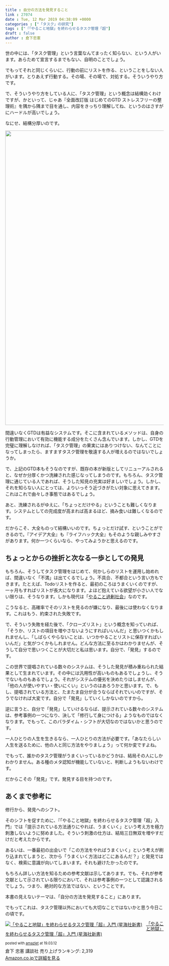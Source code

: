 ```yaml
---
title : 自分の方法を発見すること
link : 27074
date : Tue, 12 Mar 2019 04:38:09 +0000
categories : ["「タスク」の研究"]
tags : ["『「やること地獄」を終わらせるタスク管理「超"]
draft : false
author : 倉下忠憲
---
```


世の中には、「タスク管理」という言葉なんてまったく知らない、という人がいます。あらためて宣言するまでもない、自明のことでしょう。

でもってそれと同じくらいに、行動の前にリストを作る、ということをしない人がいます。とりあえず行動する。その場、その場で、対処する。そういうやり方です。

で、そういうやり方をしている人に、「タスク管理」という概念は結構効くわけですが、かといって、じゃあ『全面改訂版 はじめてのGTD ストレスフリーの整理術』を隅から隅まで目を通し、内容をきっちり理解してね、というのはさすがにハードルが高いでしょう。

なにせ、結構分厚いのです。

<a href="https://rashita.net/blog/?attachment_id=27076" rel="attachment wp-att-27076"><img class="alignnone size-large wp-image-27076" src="https://rashita.net/blog/wp-content/uploads/2019/03/A63B4457-9928-4FD7-BE70-7A0F1BF2E21A-700x933.jpg" alt="" width="700" height="933" /></a>

間違いなくGTDは有益なシステムです。そこに含まれているメソッドは、自身の行動管理において有効に機能する成分をたくさん含んでいます。しかし、GTDを完璧に理解しなければ、「タスク管理」の果実にはありつけない、なんてことになってしまったら、ますますタスク管理を敬遠する人が増えるのではないでしょうか。

で、上記のGTD本もそうなのですが、既存の本が新版としてリニューアルされると、なぜか分厚くかつ洗練された感じなってしまうのです。もちろん、タスク管理に通じている人であれば、そうした知見の充実は好ましいでしょう。しかし、それを知らない人にとっては、よりいっそう近づきがたい対象に思えてきます。これはこれで由々しき事態ではあるでしょう。

あと、洗練されるがゆえに、「ちょっとだけやる」ということも難しくなります。システムとしての完成度が高まれば高まるほど、摘み食いは難しくなるのです。

だからこそ、大全ものって結構いいのです。ちょっとだけ試す、ということができるので。『アイデア大全』も『ライフハック大全』もそのような親しみやすさがあります。何か一つくらいなら、やってみようかと思えるのです。
<h2>ちょっとからの挫折と次なる一歩としての発見</h2>
もちろん、そうしてタスク管理をはじめて、何かしらのリストを運用し始めれば、間違いなく「不満」は出てくるでしょう。不具合、不都合という言い方もできます。たとえば、Todoリストを作ると、最初のころはうまくいくのですが、一ヶ月もすればリストが長大になります。よほど抱えている欲望が小さい人でない限りは、そうなります。しかも現代は「<a href="https://rashita.net/blog/?p=27010">やること過剰社会</a>」なのです。

こうなると、高確率でそのリストを見るのが嫌になり、最後には使わなくなります。これはもう、約束された失敗です。

で、そういう失敗を経た後で、「クローズリスト」という概念を知っていれば、「そうか、リストの項目を増やさないようにすればいいんだ」と思いつくかもしれませんし、「しばらくやらないことは、いつかやることリストに保存すればいいんだ」と気がつくかもしれません。どんな方法に至るかはわかりませんが、そうして自分で思いつくことが大切だと私は思います。自分で、「発見」するのです。

この世界で提唱されている数々のシステムは、そうした発見が積み重ねられた結果として生まれています。その中には汎用性が高いものもあるでしょうし、そうでないものもあるでしょう。それがシステムの優劣を決めたりはしませんが、「他の人が使いやすい・使いにくい」というのはあろうかと思います。で、もし、提唱されている方法と、たまたま自分が合うならばそれでいいのですが、そうでなければ大変です。自分で「発見」していくしかないのですから。

逆に言うと、自分で「発見」していけるならば、提示されている数々のシステムは、参考事例の一つになり、決して「修行して身につける」ようなものではなくなります。でもって、このパラダイム・シフトが大切なのではないかと思うのです。

一人ひとりの人生を生きるなら、一人ひとりの方法が必要です。「あなたらしい人生を送るために、他の人と同じ方法をやりましょう」って何か変ですよね。

でもって、誰かのタスク管理がうまくいっているかどうかは、結局その人にしかわかりません。ある種のメタ認知が機能していないと、判断しようもないわけです。

だからこその「発見」です。発見する目を持つのです。
<h2>あくまで参考に</h2>
修行から、発見へのシフト。

そのシフトを促すために、『「やること地獄」を終わらせるタスク管理「超」入門』では「提示されている方法通りにやれば、うまくいく」という考え方を極力刺激しないように努めました。そういう刺激の仕方は、結局三日無双を増やすだけだと考えたからです。

あるいは、一番最初の出会いで「この方法をやればうまくいく」という考えが刷り込まれてしまうと、次から「うまくいく方法はどこにあるんだ？」と発見ではなく、検索に意識が向いてしまいます。それも避けたかったのです。

もちろん詳しい方法を知るための参考文献は示してあります。でも、それが参考文献として示されている限りにおいて、それは参考事例の一つとして認識されるでしょう。つまり、絶対的な方法ではない、ということです。

本書の見えないテーマは、「自分の方法を発見すること」にあります。

でもってこれは、タスク管理以外においても大切なことではないかと思う今日この頃です。
<div class="amazlet-box" style="margin-bottom: 0px;">
<div class="amazlet-image" style="float: left; margin: 0px 12px 1px 0px;"><a href="http://www.amazon.co.jp/exec/obidos/ASIN/4065151562/rashita1000-22/ref=nosim/" target="_blank" rel="noopener" name="amazletlink"><img style="border: none;" src="https://images-fe.ssl-images-amazon.com/images/I/31yz41bTULL._SL160_.jpg" alt="「やること地獄」を終わらせるタスク管理「超」入門 (星海社新書)" /></a></div>
<div class="amazlet-info" style="line-height: 120%; margin-bottom: 10px;">
<div class="amazlet-name" style="margin-bottom: 10px; line-height: 120%;">

<a href="http://www.amazon.co.jp/exec/obidos/ASIN/4065151562/rashita1000-22/ref=nosim/" target="_blank" rel="noopener" name="amazletlink">「やること地獄」を終わらせるタスク管理「超」入門 (星海社新書)</a>
<div class="amazlet-powered-date" style="font-size: 80%; margin-top: 5px; line-height: 120%;">posted with <a title="amazlet" href="http://www.amazlet.com/" target="_blank" rel="noopener">amazlet</a> at 19.03.12</div>
</div>
<div class="amazlet-detail">倉下 忠憲
講談社
売り上げランキング: 2,319</div>
<div class="amazlet-sub-info" style="float: left;">
<div class="amazlet-link" style="margin-top: 5px;"><a href="http://www.amazon.co.jp/exec/obidos/ASIN/4065151562/rashita1000-22/ref=nosim/" target="_blank" rel="noopener" name="amazletlink">Amazon.co.jpで詳細を見る</a></div>
</div>
</div>
<div class="amazlet-footer" style="clear: left;"></div>
</div>